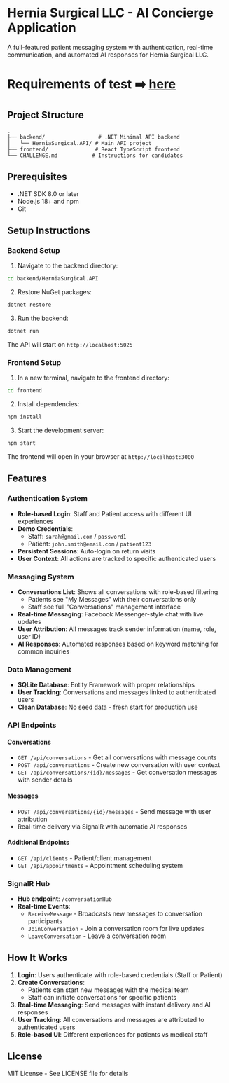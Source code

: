 # Hernia Surgical LLC - AI Concierge Application

A full-featured patient messaging system with authentication, real-time communication, and automated AI responses for Hernia Surgical LLC.

# Requirements of test ➡️ [here](https://github.com/Carepatron/Engineering-Test/CHALLENGE.md)

## Project Structure

```
.
├── backend/                 # .NET Minimal API backend
│   └── HerniaSurgical.API/ # Main API project
├── frontend/               # React TypeScript frontend
└── CHALLENGE.md           # Instructions for candidates
```

## Prerequisites

- .NET SDK 8.0 or later
- Node.js 18+ and npm
- Git

## Setup Instructions

### Backend Setup

1. Navigate to the backend directory:
```bash
cd backend/HerniaSurgical.API
```

2. Restore NuGet packages:
```bash
dotnet restore
```

3. Run the backend:
```bash
dotnet run
```

The API will start on `http://localhost:5025`

### Frontend Setup

1. In a new terminal, navigate to the frontend directory:
```bash
cd frontend
```

2. Install dependencies:
```bash
npm install
```

3. Start the development server:
```bash
npm start
```

The frontend will open in your browser at `http://localhost:3000`

## Features

### Authentication System
- **Role-based Login**: Staff and Patient access with different UI experiences
- **Demo Credentials**:
  - Staff: `sarah@gmail.com` / `password1`
  - Patient: `john.smith@email.com` / `patient123`
- **Persistent Sessions**: Auto-login on return visits
- **User Context**: All actions are tracked to specific authenticated users

### Messaging System
- **Conversations List**: Shows all conversations with role-based filtering
  - Patients see "My Messages" with their conversations only
  - Staff see full "Conversations" management interface
- **Real-time Messaging**: Facebook Messenger-style chat with live updates
- **User Attribution**: All messages track sender information (name, role, user ID)
- **AI Responses**: Automated responses based on keyword matching for common inquiries

### Data Management
- **SQLite Database**: Entity Framework with proper relationships
- **User Tracking**: Conversations and messages linked to authenticated users
- **Clean Database**: No seed data - fresh start for production use

### API Endpoints

#### Conversations
- `GET /api/conversations` - Get all conversations with message counts
- `POST /api/conversations` - Create new conversation with user context
- `GET /api/conversations/{id}/messages` - Get conversation messages with sender details

#### Messages  
- `POST /api/conversations/{id}/messages` - Send message with user attribution
- Real-time delivery via SignalR with automatic AI responses

#### Additional Endpoints
- `GET /api/clients` - Patient/client management
- `GET /api/appointments` - Appointment scheduling system

### SignalR Hub

- **Hub endpoint**: `/conversationHub`
- **Real-time Events**:
  - `ReceiveMessage` - Broadcasts new messages to conversation participants
  - `JoinConversation` - Join a conversation room for live updates
  - `LeaveConversation` - Leave a conversation room

## How It Works

1. **Login**: Users authenticate with role-based credentials (Staff or Patient)
2. **Create Conversations**: 
   - Patients can start new messages with the medical team
   - Staff can initiate conversations for specific patients
3. **Real-time Messaging**: Send messages with instant delivery and AI responses
4. **User Tracking**: All conversations and messages are attributed to authenticated users
5. **Role-based UI**: Different experiences for patients vs medical staff

## License

MIT License - See LICENSE file for details